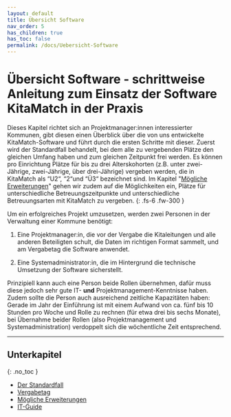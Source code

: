 ```yaml
---
layout: default
title: Übersicht Software
nav_order: 5
has_children: true
has_toc: false
permalink: /docs/Uebersicht-Software
---
```


# Übersicht Software - schrittweise Anleitung zum Einsatz der Software KitaMatch in der Praxis

Dieses Kapitel richtet sich an Projektmanager:innen interessierter Kommunen, gibt diesen einen Überblick über die von uns entwickelte KitaMatch-Software und führt durch die ersten Schritte mit dieser. Zuerst wird der Standardfall behandelt, bei dem alle zu vergebenden Plätze den gleichen Umfang haben und zum gleichen Zeitpunkt frei werden. Es können pro Einrichtung Plätze für bis zu drei Alterskohorten (z.B. unter zwei-Jährige, zwei-Jährige, über drei-Jährige) vergeben werden, die in KitaMatch als “U2“, “2“und “Ü3“ bezeichnet sind. Im Kapitel "[Mögliche Erweiterungen](/docs/Uebersicht-Software/Moegliche-Erweiterungen)" gehen wir zudem auf die Möglichkeiten ein, Plätze für unterschiedliche Betreuungszeitpunkte und unterschiedliche Betreuungsarten mit KitaMatch zu vergeben.
{: .fs-6 .fw-300 }

Um ein erfolgreiches Projekt umzusetzen, werden zwei Personen in der Verwaltung einer Kommune benötigt: 

  1. Eine Projektmanager:in, die vor der Vergabe die Kitaleitungen und alle anderen Beteiligten schult, die Daten im richtigen Format sammelt, und am Vergabetag die Software anwendet. 

  2. Eine Systemadministrator:in, die im Hintergrund die technische Umsetzung der Software sicherstellt.

Prinzipiell kann auch eine Person beide Rollen übernehmen, dafür muss diese jedoch sehr gute IT- **und** Projektmanagement-Kenntnisse haben. Zudem sollte die Person auch ausreichend zeitliche Kapazitäten haben: Gerade im Jahr der Einführung ist mit einem Aufwand von ca. fünf bis 10 Stunden pro Woche und Rolle zu rechnen (für etwa drei bis sechs Monate), bei Übernahme beider Rollen (also Projektmanagement und Systemadministration) verdoppelt sich die wöchentliche Zeit entsprechend.


---

## Unterkapitel
{: .no_toc }

- [Der Standardfall](/docs/Uebersicht-Software/Der-Standardfall)
- [Vergabetag](/docs/Uebersicht-Software/Vergabetag)
- [Mögliche Erweiterungen](/docs/Uebersicht-Software/Moegliche-Erweiterungen)
- [IT-Guide](/docs/Uebersicht-Software/IT-Guide)
